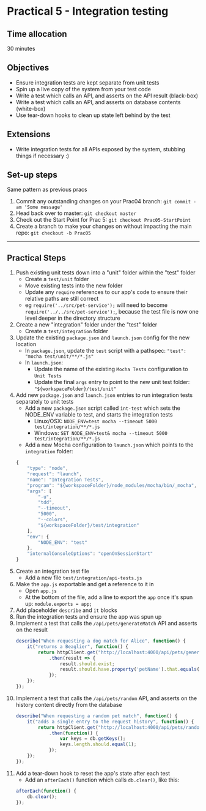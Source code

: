 # Practical 5 - Integration testing

## Time allocation
30 minutes

## Objectives
* Ensure integration tests are kept separate from unit tests
* Spin up a live copy of the system from your test code
* Write a test which calls an API, and asserts on the API result (black-box)
* Write a test which calls an API, and asserts on database contents (white-box)
* Use tear-down hooks to clean up state left behind by the test

## Extensions
* Write integration tests for all APIs exposed by the system, stubbing things if necessary :)

## Set-up steps
Same pattern as previous pracs
1. Commit any outstanding changes on your Prac04 branch: `git commit -am 'Some message'`
1. Head back over to master: `git checkout master`
1. Check out the Start Point for Prac 5: `git checkout Prac05-StartPoint`
1. Create a branch to make your changes on without impacting the main repo: `git checkout -b Prac05`

---

## Practical Steps
1. Push existing unit tests down into a "unit" folder within the "test" folder
    - Create a `test/unit` folder
    - Move existing tests into the new folder
    - Update any `require` references to our app's code to ensure their relative paths are still correct
    - eg `require('../src/pet-service');` will need to become `require('../../src/pet-service');`, because the test file is now one level deeper in the directory structure
1. Create a new "integration" folder under the "test" folder
    - Create a `test/integration` folder
1. Update the existing `package.json` and `launch.json` config for the new location
    - In `package.json`, update the `test` script with a pathspec: `"test": "mocha test/unit/**/*.js"`
    - In `launch.json`:
        - Update the name of the existing `Mocha Tests` configuration to `Unit Tests`
        - Update the final `args` entry to point to the new unit test folder: `"${workspaceFolder}/test/unit"`
1. Add new `package.json` and `launch.json` entries to run integration tests separately to unit tests
    - Add a new `package.json` script called `int-test` which sets the NODE_ENV variable to test, and starts the integration tests
        - Linux/OSX: `NODE_ENV=test mocha --timeout 5000 test/integration/**/*.js`
        - Windows: `SET NODE_ENV=test& mocha --timeout 5000 test/integration/**/*.js`
    - Add a new Mocha configuration to `launch.json` which points to the `integration` folder:
    ```javascript
    {
        "type": "node",
        "request": "launch",
        "name": "Integration Tests",
        "program": "${workspaceFolder}/node_modules/mocha/bin/_mocha",
        "args": [
            "-u",
            "tdd",
            "--timeout",
            "5000",
            "--colors",
            "${workspaceFolder}/test/integration"
        ],
        "env": {
            "NODE_ENV": "test"
        },
        "internalConsoleOptions": "openOnSessionStart"
    }
    ```
1. Create an integration test file
    - Add a new file `test/integration/api-tests.js`
1. Make the `app.js` exportable and get a reference to it in
    - Open `app.js`
    - At the bottom of the file, add a line to export the `app` once it's spun up: `module.exports = app;`
1. Add placeholder `describe` and `it` blocks
1. Run the integration tests and ensure the app was spun up
1. Implement a test that calls the `/api/pets/generateMatch` API and asserts on the result
    ```javascript
    describe("When requesting a dog match for Alice", function() {
        it("returns a Beaglier", function() {
            return httpClient.get("http://localhost:4000/api/pets/generateMatch?ownerName=Alice&petType=Dog")
                .then(result => {
                    result.should.exist;
                    result.should.have.property('petName').that.equals("Beaglier");
                });
        });
    });
    ```
1. Implement a test that calls the `/api/pets/random` API, and asserts on the history content directly from the database
    ```javascript
    describe("When requesting a random pet match", function() {
        it("adds a single entry to the request history", function() {
            return httpClient.get("http://localhost:4000/api/pets/random")
                .then(function() {
                    var keys = db.getKeys();
                    keys.length.should.equal(1);
                });
        });
    });
    ```
1. Add a tear-down hook to reset the app's state after each test
    - Add an `afterEach()` function which calls `db.clear()`, like this:
    ```javascript
    afterEach(function() {
        db.clear();
    });
    ```